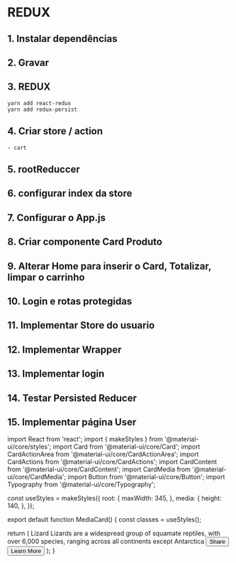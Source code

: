 # REDUX

## 1. Instalar dependências
## 2. Gravar

## 3. REDUX
```
yarn add react-redux
yarn add redux-persist
```

## 4. Criar store / action
    - cart

## 5. rootReduccer

## 6. configurar index da store

## 7. Configurar o App.js

## 8. Criar componente Card Produto

## 9. Alterar Home para inserir o Card, Totalizar, limpar o carrinho

## 10. Login e rotas protegidas

## 11. Implementar Store do usuario

## 12. Implementar Wrapper

## 13. Implementar login

## 14. Testar Persisted Reducer

## 15. Implementar página User


import React from 'react';
import { makeStyles } from '@material-ui/core/styles';
import Card from '@material-ui/core/Card';
import CardActionArea from '@material-ui/core/CardActionArea';
import CardActions from '@material-ui/core/CardActions';
import CardContent from '@material-ui/core/CardContent';
import CardMedia from '@material-ui/core/CardMedia';
import Button from '@material-ui/core/Button';
import Typography from '@material-ui/core/Typography';

const useStyles = makeStyles({
  root: {
    maxWidth: 345,
  },
  media: {
    height: 140,
  },
});

export default function MediaCard() {
  const classes = useStyles();

  return (
    <Card className={classes.root}>
      <CardActionArea>
        <CardMedia
          className={classes.media}
          image="/static/images/cards/contemplative-reptile.jpg"
          title="Contemplative Reptile"
        />
        <CardContent>
          <Typography gutterBottom variant="h5" component="h2">
            Lizard
          </Typography>
          <Typography variant="body2" color="textSecondary" component="p">
            Lizards are a widespread group of squamate reptiles, with over 6,000 species, ranging
            across all continents except Antarctica
          </Typography>
        </CardContent>
      </CardActionArea>
      <CardActions>
        <Button size="small" color="primary">
          Share
        </Button>
        <Button size="small" color="primary">
          Learn More
        </Button>
      </CardActions>
    </Card>
  );
}
